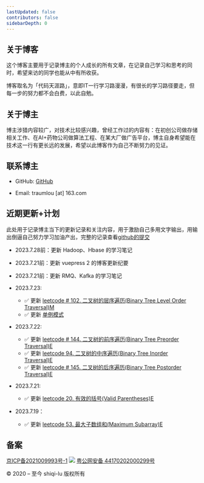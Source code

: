 ```yaml
---
lastUpdated: false
contributors: false
sidebarDepth: 0
---
```

## 关于博客

这个博客主要用于记录博主的个人成长的所有文章，在记录自己学习和思考的同时，希望来访的同学也能从中有所收获。

博客取名为「代码天涯路」，意即IT一行学习路漫漫，有很长的学习路径要走，但每一步的努力都不会白费，以此自勉。

## 关于博主

博主涉猎内容较广，对技术比较感兴趣，曾经工作过的内容有：在初创公司做存储相关工作、在AI+药物公司做算法工程、在某大厂做广告平台，博主自身希望能在技术这一行有更长远的发展，希望以此博客作为自己不断努力的见证。

## 联系博主
* GitHub: [GitHub](https://github.com/shiqi-lu)

* Email: traumlou [at] 163.com

## 近期更新+计划

此处用于记录博主当下的更新记录和关注内容，用于激励自己多用文字输出，用输出倒逼自己努力学习加油产出，完整的记录查看[github的提交](https://github.com/shiqi-lu/VuePressBlog)

* 2023.7.28前：更新 Hadoop、Hbase 的学习笔记
* 2023.7.21前：更新 vuepress 2 的博客更新纪要
* 2023.7.21前：更新 RMQ、Kafka 的学习笔记
* 2023.7.23:
    * ✅ 更新 [leetcode # 102. 二叉树的层序遍历(Binary Tree Level Order Traversal)M]('/algorithm/leetcode/102.Binary-Tree-Level-Order-Traversal.md')
    * ✅ 更新 [单例模式]('/distribute-arch/design-pattern/singleton.md')
    
* 2023.7.22:
    * ✅ 更新 [leetcode # 144. 二叉树的前序遍历(Binary Tree Preorder Traversal)E]('/algorithm/leetcode/144.Binary-Tree-Preorder-Traversal.md')
    * ✅ 更新 [leetcode 94. 二叉树的中序遍历(Binary Tree Inorder Traversal)E]('/algorithm/leetcode/94.Binary-Tree-Inorder-Traversal.md')
    * ✅ 更新 [leetcode # 145. 二叉树的后序遍历(Binary Tree Postorder Traversal)E]('/algorithm/leetcode/145.Binary-Tree-Postorder-Traversal.md')
* 2023.7.21:
    * ✅ 更新 [leetcode 20. 有效的括号(Valid Parentheses)E]('/algorithm/leetcode/20.Valid-Parentheses.md')
* 2023.7.19：
    * ✅ 更新 [leetcode 53. 最大子数组和(Maximum Subarray)E](/algorithm/leetcode/53.Maximum-Subarray.md)

## 备案

[京ICP备2021009993号-1](https://beian.miit.gov.cn/) ![](https://blog.shiqi-lu.tech/images/beian.png) [粤公网安备 44170202000299号](http://www.beian.gov.cn/portal/registerSystemInfo?recordcode=44170202000299)

© 2020 – 至今 shiqi-lu 版权所有